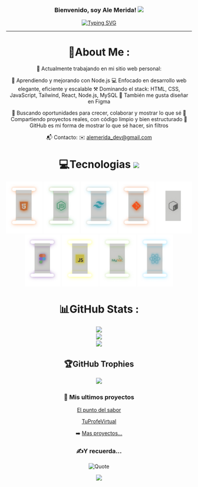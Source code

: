 <h3 align="center">
  Bienvenido, soy Ale Merida!
  <img src="https://media.giphy.com/media/hvRJCLFzcasrR4ia7z/giphy.gif" width="28">
</h3>
<p align="center">
<a href="https://git.io/typing-svg"><img src="https://readme-typing-svg.herokuapp.com?font=Fira+Code&pause=1000&color=F70000&center=true&vCenter=true&random=true&lines=Bienvenido+a+mi+perfil;Soy+Ale+Merida;Apasionado+por+la+programacion;Web+developer;ERROR+404" alt="Typing SVG" /></a>
</p>

---
<div align="center">
  
# 💫About Me :
🔭 Actualmente trabajando en mi sitio web personal: 

🌱 Aprendiendo y mejorando con Node.js
💻 Enfocado en desarrollo web elegante, eficiente y escalable
⚒️ Dominando el stack: HTML, CSS, JavaScript, Tailwind, React, Node.js, MySQL
🎨 También me gusta diseñar en Figma

👀 Buscando oportunidades para crecer, colaborar y mostrar lo que sé
📁 Compartiendo proyectos reales, con código limpio y bien estructurado
📢 GitHub es mi forma de mostrar lo que sé hacer, sin filtros

📬 Contacto:
✉️ alemerida_dev@gmail.com



# 💻Tecnologias <img src = "https://media2.giphy.com/media/QssGEmpkyEOhBCb7e1/giphy.gif?cid=ecf05e47a0n3gi1bfqntqmob8g9aid1oyj2wr3ds3mg700bl&rid=giphy.gif" width = 32px> 
<p align = "center">
<img src="./Habilidades/HTML.svg" alt="HTML" height = "140px">
<img src="./Habilidades/Node js.svg" alt="Node js" height = "140px">
<img src="./Habilidades/Tailwindcss.svg" alt="Tailwindcss" height = "140px">
<img src="./Habilidades/GIT.svg" alt="Git" height = "140px">
<img src="./Habilidades/Bash.svg" alt="Bash" height = "140px">
<img src="./Habilidades/Figma.svg" alt="Figma" height = "140px">
<img src="./Habilidades/Javascript.svg" alt="Javascript" height = "140px">
<img src="./Habilidades/MySQL.svg" alt="MySQL" height = "140px">
<img src="./Habilidades/React.svg" alt="React" height = "140px">
</p>

# 📊GitHub Stats :
![](https://github-readme-stats.vercel.app/api?username=alemerida27&theme=radical&hide_border=false&include_all_commits=false&count_private=false)<br/>
![](https://github-readme-streak-stats.herokuapp.com/?user=alemerida27&theme=radical&hide_border=false)<br/>
![](https://github-readme-stats.vercel.app/api/top-langs/?username=alemerida27&theme=radical&hide_border=false&include_all_commits=false&count_private=true&layout=compact)

## 🏆GitHub Trophies
![](https://github-profile-trophy.vercel.app/?username=alemerida27&theme=juicyfresh)

### 📕 Mis ultimos proyectos

<!-- BLOG-POST-LIST:START -->
 [El punto del sabor](https://restaurantexample-alejandrodev.netlify.app/)
  
 [TuProfeVirtual](https://tuprofevirtual.com)
<!-- BLOG-POST-LIST:END -->

➡️ [Mas proyectos...](https://alemerida.dev)

### ✍️Y recuerda...

<div align="center">
  <img src="https://github-readme-quotes-bay.vercel.app/quote?quotesUrl=https://raw.githubusercontent.com/alemerida27/alemerida27/main/Habilidades/quotes.json&theme=dark&layout=socrates" alt="Quote" />
</div>


![](https://komarev.com/ghpvc/?username=alemerida27&label=Visitors+Count&color=brightgreen)
</div>
